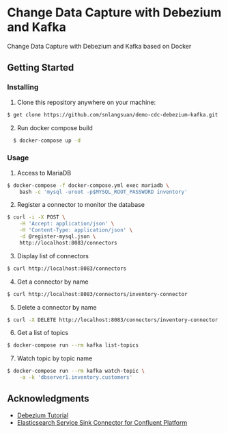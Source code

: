 # Change Data Capture with Debezium and Kafka

Change Data Capture with Debezium and Kafka based on Docker

## Getting Started

### Installing

1. Clone this repository anywhere on your machine:
   
  ```sh
  $ get clone https://github.com/snlangsuan/demo-cdc-debezium-kafka.git
  ```

2. Run docker compose build

```sh
  $ docker-compose up -d
```

### Usage

1. Access to MariaDB

```sh
$ docker-compose -f docker-compose.yml exec mariadb \
    bash -c 'mysql -uroot -p$MYSQL_ROOT_PASSWORD inventory'
```

2. Register a connector to monitor the database

```sh
$ curl -i -X POST \
    -H 'Accept: application/json' \
    -H 'Content-Type: application/json' \
    -d @register-mysql.json \
    http://localhost:8083/connectors
```

3. Display list of connectors

```sh
$ curl http://localhost:8083/connectors
```

4. Get a connector by name

```sh
$ curl http://localhost:8083/connectors/inventory-connector
```

5. Delete a connector by name

```sh
$ curl -X DELETE http://localhost:8083/connectors/inventory-connector
```

6. Get a list of topics

```sh
$ docker-compose run --rm kafka list-topics
```

7. Watch topic by topic name

```sh
$ docker-compose run --rm kafka watch-topic \
    -a -k 'dbserver1.inventory.customers'
```

## Acknowledgments
- [Debezium Tutorial](https://debezium.io/documentation/reference/tutorial.html)
- [Elasticsearch Service Sink Connector for Confluent Platform](https://docs.confluent.io/current/connect/kafka-connect-elasticsearch/index.html)